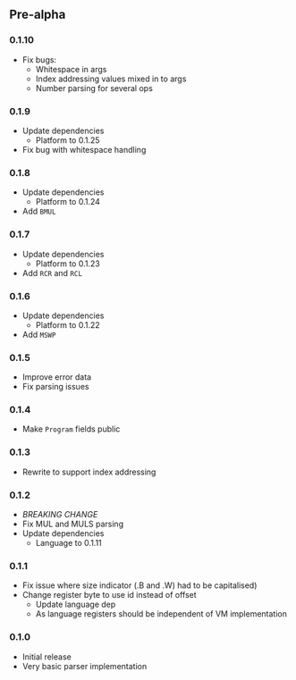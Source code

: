 ## Pre-alpha

### 0.1.10
- Fix bugs:
  - Whitespace in args
  - Index addressing values mixed in to args
  - Number parsing for several ops

### 0.1.9
- Update dependencies
  - Platform to 0.1.25
- Fix bug with whitespace handling

### 0.1.8
- Update dependencies
  - Platform to 0.1.24
- Add `BMUL`

### 0.1.7
- Update dependencies
  - Platform to 0.1.23
- Add `RCR` and `RCL`

### 0.1.6
- Update dependencies
  - Platform to 0.1.22
- Add `MSWP`

### 0.1.5
- Improve error data
- Fix parsing issues

### 0.1.4
- Make `Program` fields public

### 0.1.3
- Rewrite to support index addressing

### 0.1.2

- *BREAKING CHANGE*
- Fix MUL and MULS parsing
- Update dependencies
  - Language to 0.1.11 

### 0.1.1

- Fix issue where size indicator (.B and .W) had to be capitalised)
- Change register byte to use id instead of offset
  - Update language dep 
  - As language registers should be independent of VM implementation

### 0.1.0

- Initial release
- Very basic parser implementation